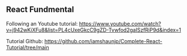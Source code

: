 ## React Fundmental


Following an Youtube tutorial: https://www.youtube.com/watch?v=j942wKiXFu8&list=PL4cUxeGkcC9gZD-Tvwfod2gaISzfRiP9d&index=1


Tutorial Github: https://github.com/iamshaunjp/Complete-React-Tutorial/tree/main